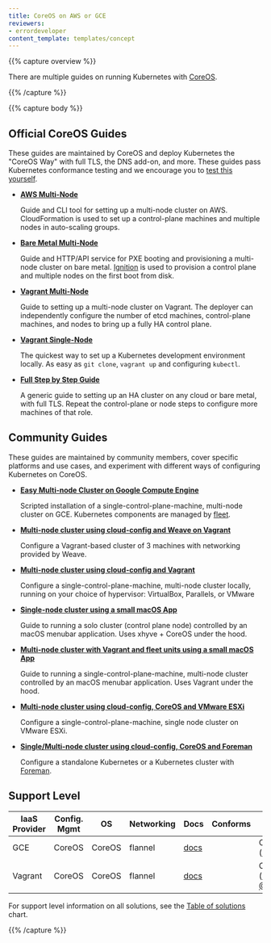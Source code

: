 ```yaml
---
title: CoreOS on AWS or GCE
reviewers:
- errordeveloper
content_template: templates/concept
---
```


{{% capture overview %}}

There are multiple guides on running Kubernetes with [CoreOS](https://coreos.com/kubernetes/docs/latest/).

{{% /capture %}}

{{% capture body %}}

## Official CoreOS Guides

These guides are maintained by CoreOS and deploy Kubernetes the "CoreOS Way" with full TLS, the DNS add-on, and more. These guides pass Kubernetes conformance testing and we encourage you to [test this yourself](https://coreos.com/kubernetes/docs/latest/conformance-tests.html).

* [**AWS Multi-Node**](https://coreos.com/kubernetes/docs/latest/kubernetes-on-aws.html)

    Guide and CLI tool for setting up a multi-node cluster on AWS.
    CloudFormation is used to set up a control-plane machines and multiple nodes in auto-scaling groups.

* [**Bare Metal Multi-Node**](https://coreos.com/kubernetes/docs/latest/kubernetes-on-baremetal.html#automated-provisioning)

    Guide and HTTP/API service for PXE booting and provisioning a multi-node cluster on bare metal.
    [Ignition](https://coreos.com/ignition/docs/latest/) is used to provision a control plane and multiple nodes on the first boot from disk.

* [**Vagrant Multi-Node**](https://coreos.com/kubernetes/docs/latest/kubernetes-on-vagrant.html)

    Guide to setting up a multi-node cluster on Vagrant.
    The deployer can independently configure the number of etcd machines, control-plane machines, and nodes to bring up a fully HA control plane.

* [**Vagrant Single-Node**](https://coreos.com/kubernetes/docs/latest/kubernetes-on-vagrant-single.html)

    The quickest way to set up a Kubernetes development environment locally.
    As easy as `git clone`, `vagrant up` and configuring `kubectl`.

* [**Full Step by Step Guide**](https://coreos.com/kubernetes/docs/latest/getting-started.html)

    A generic guide to setting up an HA cluster on any cloud or bare metal, with full TLS.
    Repeat the control-plane or node steps to configure more machines of that role.

## Community Guides

These guides are maintained by community members, cover specific platforms and use cases, and experiment with different ways of configuring Kubernetes on CoreOS.

* [**Easy Multi-node Cluster on Google Compute Engine**](https://github.com/rimusz/coreos-multi-node-k8s-gce/blob/master/README.md)

    Scripted installation of a single-control-plane-machine, multi-node cluster on GCE.
    Kubernetes components are managed by [fleet](https://github.com/coreos/fleet).

* [**Multi-node cluster using cloud-config and Weave on Vagrant**](https://github.com/errordeveloper/weave-demos/blob/master/poseidon/README.md)

    Configure a Vagrant-based cluster of 3 machines with networking provided by Weave.

* [**Multi-node cluster using cloud-config and Vagrant**](https://github.com/pires/kubernetes-vagrant-coreos-cluster/blob/master/README.md)

    Configure a single-control-plane-machine, multi-node cluster locally, running on your choice of hypervisor: VirtualBox, Parallels, or VMware

* [**Single-node cluster using a small macOS App**](https://github.com/rimusz/kube-solo-osx/blob/master/README.md)

    Guide to running a solo cluster (control plane node) controlled by an macOS menubar application.
    Uses xhyve + CoreOS under the hood.

* [**Multi-node cluster with Vagrant and fleet units using a small macOS App**](https://github.com/rimusz/coreos-osx-gui-kubernetes-cluster/blob/master/README.md)

    Guide to running a single-control-plane-machine, multi-node cluster controlled by an macOS menubar application.
    Uses Vagrant under the hood.

* [**Multi-node cluster using cloud-config, CoreOS and VMware ESXi**](https://github.com/xavierbaude/VMware-coreos-multi-nodes-Kubernetes)

    Configure a single-control-plane-machine, single node cluster on VMware ESXi.

* [**Single/Multi-node cluster using cloud-config, CoreOS and Foreman**](https://github.com/johscheuer/theforeman-coreos-kubernetes)

    Configure a standalone Kubernetes or a Kubernetes cluster with [Foreman](https://theforeman.org).

## Support Level


IaaS Provider        | Config. Mgmt | OS     | Networking  | Docs                                              | Conforms | Support Level
-------------------- | ------------ | ------ | ----------  | ---------------------------------------------     | ---------| ----------------------------
GCE                  | CoreOS       | CoreOS | flannel     | [docs](/docs/getting-started-guides/coreos)                                 |          | Community ([@pires](https://github.com/pires))
Vagrant              | CoreOS       | CoreOS | flannel     | [docs](/docs/getting-started-guides/coreos)                                 |          | Community ([@pires](https://github.com/pires), [@AntonioMeireles](https://github.com/AntonioMeireles))

For support level information on all solutions, see the [Table of solutions](/docs/getting-started-guides/#table-of-solutions) chart.

{{% /capture %}}
